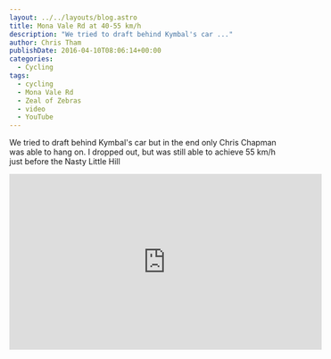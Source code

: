 ```yaml
---
layout: ../../layouts/blog.astro
title: Mona Vale Rd at 40-55 km/h
description: "We tried to draft behind Kymbal's car ..."
author: Chris Tham
publishDate: 2016-04-10T08:06:14+00:00
categories:
  - Cycling
tags:
  - cycling
  - Mona Vale Rd
  - Zeal of Zebras
  - video
  - YouTube
---
```


We tried to draft behind Kymbal's car but in the end only Chris Chapman was able to hang on. I dropped out, but was still able to achieve 55 km/h just before the Nasty Little Hill

<iframe width="560" height="315" src="https://www.youtube.com/embed/XSqyCWfiLRs" title="YouTube video player" frameborder="0" allow="accelerometer; autoplay; clipboard-write; encrypted-media; gyroscope; picture-in-picture" allowfullscreen></iframe>
